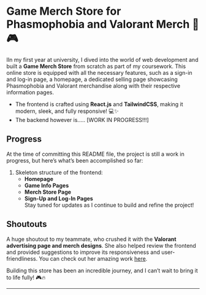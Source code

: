 # Game Merch Store for Phasmophobia and Valorant Merch 🚀🎮  

IIn my first year at university, I dived into the world of web development and built a **Game Merch Store** from scratch as part of my coursework. This online store is equipped with all the necessary features, such as a sign-in and log-in page, a homepage, a dedicated selling page showcasing Phasmophobia and Valorant merchandise along with their respective information pages. 
- The frontend is crafted using **React.js** and **TailwindCSS**, making it modern, sleek, and fully responsive! 💻✨ 
- The backend however is..... [WORK IN PROGRESS!!!]

## Progress  
At the time of committing this README file, the project is still a work in progress, but here’s what’s been accomplished so far:  
1. Skeleton structure of the frontend:  
   - **Homepage**
   - **Game Info Pages**  
   - **Merch Store Page**  
   - **Sign-Up and Log-In Pages**  
Stay tuned for updates as I continue to build and refine the project!  

## Shoutouts  
A huge shoutout to my teammate, who crushed it with the **Valorant advertising page and merch designs**. She also helped review the frontend and provided suggestions to improve its responsiveness and user-friendliness. You can check out her amazing work [here](https://github.com/absolutenobrainer333/WEB).  

Building this store has been an incredible journey, and I can’t wait to bring it to life fully! 🎮🔥  
****

